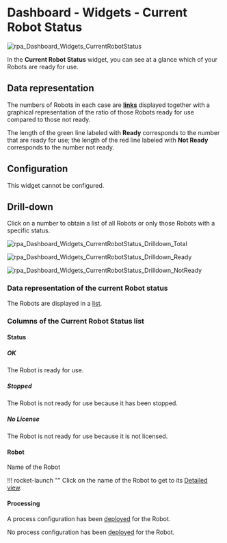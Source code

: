 # <i class="fs fs-lg fs-dashboard"></i> Dashboard - Widgets - Current Robot Status

![rpa_Dashboard_Widgets_CurrentRobotStatus](img/rpa_Dashboard_Widgets_CurrentRobotStatus.png)

In the **Current Robot Status** widget, you can see at a glance which of your Robots are ready for use.


## Data representation

The numbers of Robots in each case are [**links**](../../X1_Server/X1_Server_Basics/GUI/rpa_X1_Server_Basics_GUI_Navigation_EN.md#links) displayed together with a graphical representation of the ratio of those Robots ready for use compared to those not ready.

The length of the green line labeled with <i class="fas fa-check-circle"></i> **Ready** corresponds to the number that are ready for use; the length of the red line labeled with <i class="fas fa-exclamation-triangle"></i> **Not Ready** corresponds to the number not ready.


## Configuration

This widget cannot be configured.


## Drill-down

Click on a number to obtain a list of all Robots or only those Robots with a specific status.

![rpa_Dashboard_Widgets_CurrentRobotStatus_Drilldown_Total](img/rpa_Dashboard_Widgets_CurrentRobotStatus_Drilldown_Total.png)

![rpa_Dashboard_Widgets_CurrentRobotStatus_Drilldown_Ready](img/rpa_Dashboard_Widgets_CurrentRobotStatus_Drilldown_Ready.png)

![rpa_Dashboard_Widgets_CurrentRobotStatus_Drilldown_NotReady](img/rpa_Dashboard_Widgets_CurrentRobotStatus_Drilldown_NotReady.png)


### Data representation of the current Robot status

The Robots are displayed in a [list](../../X1_Server/X1_Server_Basics/GUI/rpa_X1_Server_Basics_GUI_DataRepresentation_EN.md#lists).

### Columns of the **Current Robot Status** list

#### Status

##### OK

The Robot is ready for use.

##### Stopped

The Robot is not ready for use because it has been stopped.

##### No License

The Robot is not ready for use because it is not licensed.

#### Robot

Name of the Robot

!!! rocket-launch ""
    Click on the name of the Robot to get to its [Detailed view](../../RobotManagement/Robots/rpa_robotManagement_Robots_RobotDetails_EN.md).

#### Processing

<i class="fas fa-check"></i> A process configuration has been [deployed](../../ProcessAutomation/ProcessManagement/rpa_processAutomation_ProcessManagement_Category_Project_Details_TestPhase_EN.md#x1-bots) for the Robot.

<i class="fas fa-times"></i> No process configuration has been [deployed](../../ProcessAutomation/ProcessManagement/rpa_processAutomation_ProcessManagement_Category_Project_Details_TestPhase_EN.md#x1-bots) for the Robot.
